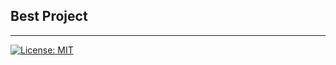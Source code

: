 ## Best Project
  ---
  [![License: MIT](https://img.shields.io/badge/License-MIT-yellow.svg)](https://opensource.org/licenses/MIT)
  